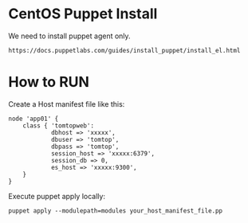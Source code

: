 CentOS Puppet Install
=====================

We need to install puppet agent only.

    https://docs.puppetlabs.com/guides/install_puppet/install_el.html

How to RUN
==========

Create a Host manifest file like this:

    node 'app01' {
        class { 'tomtopweb':
                dbhost => 'xxxxx',
                dbuser => 'tomtop',
                dbpass => 'tomtop',
                session_host => 'xxxxx:6379',
                session_db => 0,
                es_host => 'xxxxx:9300',
        }
    }

Execute puppet apply locally:

    puppet apply --modulepath=modules your_host_manifest_file.pp



